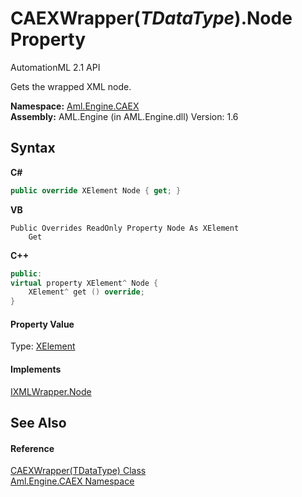 # CAEXWrapper(*TDataType*).Node Property 
AutomationML 2.1 API 

Gets the wrapped XML node.

**Namespace:**&nbsp;<a href="N_Aml_Engine_CAEX">Aml.Engine.CAEX</a><br />**Assembly:**&nbsp;AML.Engine (in AML.Engine.dll) Version: 1.6

## Syntax

**C#**<br />
``` C#
public override XElement Node { get; }
```

**VB**<br />
``` VB
Public Overrides ReadOnly Property Node As XElement
	Get
```

**C++**<br />
``` C++
public:
virtual property XElement^ Node {
	XElement^ get () override;
}
```


#### Property Value
Type: <a href="https://docs.microsoft.com/dotnet/api/system.xml.linq.xelement" target="_parent" rel="noopener noreferrer">XElement</a>

#### Implements
<a href="P_Aml_Engine_XML_IXMLWrapper_Node">IXMLWrapper.Node</a><br />

## See Also


#### Reference
<a href="T_Aml_Engine_CAEX_CAEXWrapper_1">CAEXWrapper(TDataType) Class</a><br /><a href="N_Aml_Engine_CAEX">Aml.Engine.CAEX Namespace</a><br />